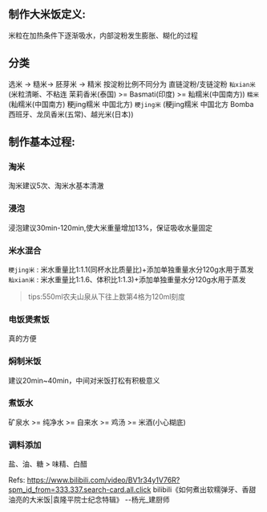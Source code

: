 ## 制作大米饭定义:
米粒在加热条件下逐渐吸水，内部淀粉发生膨胀、糊化的过程
## 分类
选米 -> 糙米-> 胚芽米 -> 精米
按淀粉比例不同分为 直链淀粉/支链淀粉
`籼xian米` 
(米粒清晰、不粘连 茉莉香米(泰国) >= Basmati(印度) >= 籼糯米(中国南方))
`糯米` 
(籼糯米(中国南方) 粳jing糯米 中国北方)
`粳jing米`
(粳jing糯米 中国北方 Bomba 西班牙、龙凤香米(五常)、越光米(日本))

## 制作基本过程: 

### 淘米
淘米建议5次、淘米水基本清澈

### 浸泡
浸泡建议30min-120min,使大米重量增加13%，保证吸收水量固定

### 米水混合
`粳jing米` : 米水重量比1:1.1(同杯水比质量比)+添加单独重量水分120g水用于蒸发
`籼xian米` : 米水重量比1:1.6、体积比1:1.3)+添加单独重量水分120g水用于蒸发
> tips:550ml农夫山泉从下往上数第4格为120ml刻度

### 电饭煲煮饭
真的方便

### 焖制米饭
建议20min~40min，中间对米饭打松有积极意义

### 煮饭水

矿泉水 >= 纯净水 >= 自来水 >= 鸡汤 >= 米酒(小心糊底)

### 调料添加
盐、油、糖 > 味精、白醋



Refs:
https://www.bilibili.com/video/BV1r34y1V76R?spm_id_from=333.337.search-card.all.click  bilibili《如何煮出软糯弹牙、香甜油亮的大米饭|袁隆平院士纪念特辑》 --杨光_建厨师






